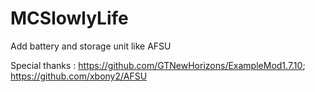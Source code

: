 # MCSlowlyLife
 Add battery and storage unit like AFSU

 Special thanks : 
 https://github.com/GTNewHorizons/ExampleMod1.7.10;
 https://github.com/xbony2/AFSU